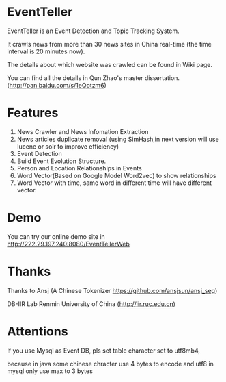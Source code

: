 EventTeller
===========

EventTeller is an Event Detection and Topic Tracking System.

It crawls news from more than 30 news sites in China real-time (the time interval is 20 minutes now).

The details about which website was crawled can be found in Wiki page.

You can find all the details in Qun Zhao's master dissertation.(http://pan.baidu.com/s/1eQotzm6)

Features
==========

1. News Crawler and News Infomation Extraction
2. News articles duplicate removal (using SimHash,in next version will use lucene or solr to improve efficiency)
3. Event Detection 
4. Build Event Evolution Structure.
5. Person and Location Relationships in Events
6. Word Vector(Based on Google Model Word2vec) to show relationships
7. Word Vector with time, same word in different time will have different vector.


Demo
========

You can try our online demo site in http://222.29.197.240:8080/EventTellerWeb

Thanks
========

Thanks to Ansj (A Chinese Tokenizer https://github.com/ansjsun/ansj_seg)

DB-IIR Lab Renmin University of China (http://iir.ruc.edu.cn)


Attentions
========

If you use Mysql as Event DB, pls set table character set to utf8mb4, 

because in java some chinese chracter use 4 bytes to encode and utf8 in mysql only use max to 3 bytes







